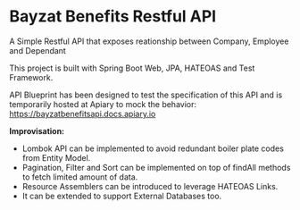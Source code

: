 # Bayzat Benefits Restful API
A Simple Restful API that exposes reationship between Company, Employee and Dependant

This project is built with Spring Boot Web, JPA, HATEOAS and Test Framework.

API Blueprint has been designed to test the specification of this API and is temporarily hosted at Apiary to mock the behavior: https://bayzatbenefitsapi.docs.apiary.io

<strong>Improvisation:</strong>
- Lombok API can be implemented to avoid redundant boiler plate codes from Entity Model.
- Pagination, Filter and Sort can be implemented on top of findAll methods to fetch limited amount of data.
- Resource Assemblers can be introduced to leverage HATEOAS Links.
- It can be extended to support External Databases too.
